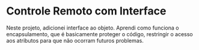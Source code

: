 # Controle Remoto com Interface
Neste projeto, adicionei interface ao objeto. Aprendi como funciona o encapsulamento, que é basicamente proteger o código, restringir o acesso aos atributos para que não ocorram futuros problemas.
